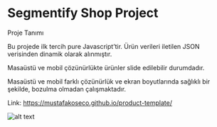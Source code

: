 # Segmentify Shop Project

Proje Tanımı

Bu projede ilk tercih pure Javascript’tir. Ürün verileri iletilen JSON verisinden dinamik olarak alınmıştır.

Masaüstü ve mobil çözünürlükte ürünler slide edilebilir durumdadır.

Masaüstü ve mobil farklı çözünürlük ve ekran boyutlarında sağlıklı bir şekilde, bozulma olmadan çalışmaktadır.

Link: https://mustafakoseco.github.io/product-template/

![alt text](https://imgyukle.com/f/2022/04/17/RuSdsj.jpg)
